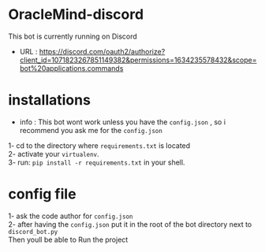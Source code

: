 # OracleMind-discord
This bot is currently running on Discord
<br>
* URL :  https://discord.com/oauth2/authorize?client_id=1071823267851149382&permissions=1634235578432&scope=bot%20applications.commands

# installations 
* info : This bot wont work unless you have the `config.json` , so i recommend you ask me for the `config.json`

1- cd to the directory where `requirements.txt` is located
<br>
2- activate your `virtualenv`.
<br>
3- run: `pip install -r requirements.txt` in your shell.
<br>
# config file
1- ask the code author for `config.json`
<br>
2- after having the `config.json` put it in the root of the bot directory next to `discord_bot.py`
<br>
Then youll be able to Run the project
